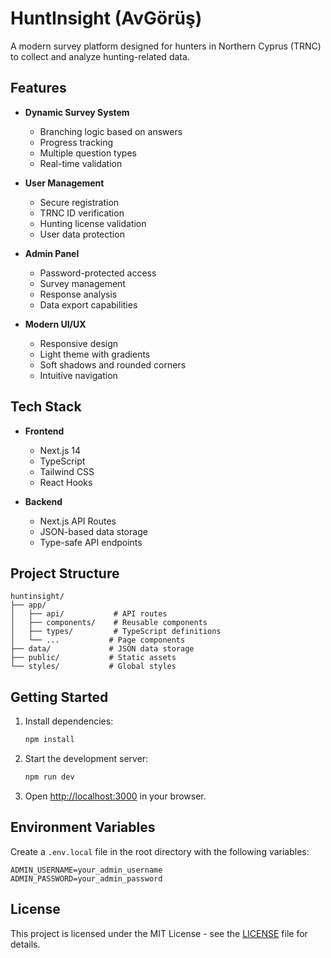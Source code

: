 # HuntInsight (AvGörüş)

A modern survey platform designed for hunters in Northern Cyprus (TRNC) to collect and analyze hunting-related data.

## Features

- **Dynamic Survey System**
  - Branching logic based on answers
  - Progress tracking
  - Multiple question types
  - Real-time validation

- **User Management**
  - Secure registration
  - TRNC ID verification
  - Hunting license validation
  - User data protection

- **Admin Panel**
  - Password-protected access
  - Survey management
  - Response analysis
  - Data export capabilities

- **Modern UI/UX**
  - Responsive design
  - Light theme with gradients
  - Soft shadows and rounded corners
  - Intuitive navigation

## Tech Stack

- **Frontend**
  - Next.js 14
  - TypeScript
  - Tailwind CSS
  - React Hooks

- **Backend**
  - Next.js API Routes
  - JSON-based data storage
  - Type-safe API endpoints

## Project Structure

```
huntinsight/
├── app/
│   ├── api/           # API routes
│   ├── components/    # Reusable components
│   ├── types/         # TypeScript definitions
│   └── ...           # Page components
├── data/             # JSON data storage
├── public/           # Static assets
└── styles/           # Global styles
```

## Getting Started

1. Install dependencies:
   ```bash
   npm install
   ```

2. Start the development server:
   ```bash
   npm run dev
   ```

3. Open [http://localhost:3000](http://localhost:3000) in your browser.

## Environment Variables

Create a `.env.local` file in the root directory with the following variables:

```env
ADMIN_USERNAME=your_admin_username
ADMIN_PASSWORD=your_admin_password
```

## License

This project is licensed under the MIT License - see the [LICENSE](LICENSE) file for details.
